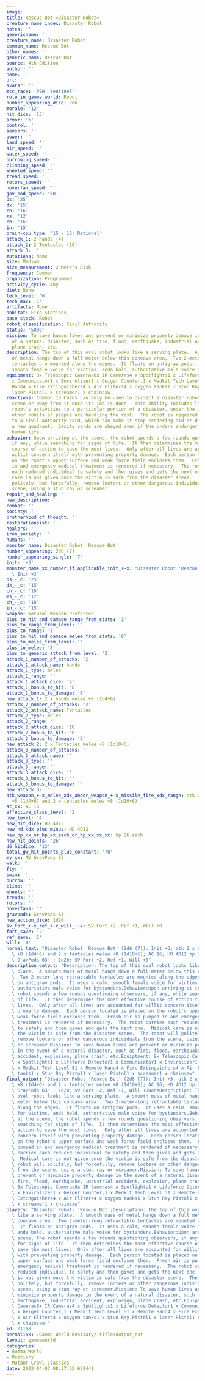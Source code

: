 ```yaml
---
image:
title: Rescue Bot «Disaster Robot»
creature_name_index: Disaster Robot
notes: ''
genericname: ''
creature_name: Disaster Robot
common_name: Rescue Bot
other_names: ''
generic_name: Rescue Bot
source: 4th Edition
author: ''
name: ''
url: ''
avatar: ''
mcc_race: 'PSH: Sentinel'
role_in_gamma_world: Robot
number_appearing_dice: 2d6
morale: '12'
hit_dice: '13'
armor: '6'
control: ''
sensors: ''
power: ''
land_speed: ''
air_speed: ''
water_speed: ''
burrowing_speed: ''
climbing_speed: ''
wheeled_speed: ''
tread_speed: ''
rotors_speed: ''
hoverfan_speed: ''
gav_pod_speed: '50'
ps: '25'
dx: '15'
cn: '16'
ms: '12'
ch: '16'
in: '15'
brain-cpu type: '15 - 16: Rational'
attack_1: 2 hands (4)
attack_2: 2 Tentacles (10)
attack_3: ''
mutations: None
size: Medium
size_measurement: 2 Meters Disk
frequency: Common
organization: Programmed
activity_cycle: Any
diet: None
tech_level: '6'
tech_max: '7'
artifacts: None
habitat: Fire Stations
base_stock: Robot
robot_classification: Civil Authority
status: '5000'
mission: To save human lives and prevent or minimize property damage in the event
  of a natural disaster, such as fire, flood, earthquake, industrial accident, explosion,
  plane crash, etc.
description: The top of this oval robot looks like a serving plate.  A smooth mass
  of metal hangs down a full meter below this concave area.  Two 2-meter-long retractable
  tentacles are mounted along the edges.  It floats on antigrav pods.  It uses a calm,
  smooth female voice for victims, anda bold, authortative male voice for bystanders.
equipment: 8x Telescopic Cameras8x IR Cameras4 x Spotlights1 x Lifeforce Detector1
  x Communicator1 x Envirolizer1 x Geiger Counter,1 x Medkit Tech Level 51 x Remote
  Hand4 x Fire Extinguishers4 x Air Fliters4 x oxygen tanks1 x Stun Ray Pistol1 x
  laser Pistol1 x screamer1 x chainsaw
reactions: Common ID Cards can only be used to dir3ect a disaster robot to the disaster
  scene or away from it once its job is done.  This ability includes limiting the
  robot's activities to a particular portion of a disaster, under the assumption that
  other robits or people are handling the rest.  The robot is required to respond
  to a civil authority card, which can make it stop rendering aid or direct it to
  a new quadrant.  Secity cards are obeyed even if the orders endanger property and
  human life.
behavior: Upon arriving at the scene, the robot spends a few rounds questioning observers,
  if any, while searching for signs of life.  It then determines the most effective
  course of action to save the most lives.  Only after all lives are accounted for
  willit concern itself with preventing property damage.  Each person located is placed
  on the robot's upper surface and weak force field encloses them.  Fresh air is pumped
  in and emergency medical treatment is rendered if necessary.  The robot carries
  each reduced individual to safety and then gives and gets the next one.  Medical
  care is not given once the victim is safe from the disaster scene.  The robot will
  politely, but forcefully, remove looters or other dangerous individuals from the
  scene, using a stun ray or screamer.
repair_and_healing: ''
new_description: ''
combat: ''
society: ''
brotherhood_of_thought: ''
restorationsist: ''
healers: ''
iron_society: ''
humans: ''
monster_name: Disaster Robot 'Rescue Bot'
number_appearing: 2d6 (7)
number_appearing_single: '7'
init: '+3'
monster_name_xx_number_if_applicable_init_+-x: "Disaster Robot 'Rescue Bot' (2d6 (7)):\
  \ Init +3"
ps_-_c: '25'
dx_-_c: '15'
cn_-_c: '16'
ms_-_c: '12'
ch_-_c: '16'
in_-_c: '15'
weapon: Natural Weapon Preferred
plus_to_hit_and_damage_range_from_stats: '1'
plus_to_range_from_level: ''
plus_to_range: '3'
plus_to_hit_and_damage_melee_from_stats: '6'
plus_to_melee_from_level: ''
plus_to_melee: '8'
plus_to_generic_attack_from_level: '2'
attack_1_number_of_attacks: '2'
attack_1_attack_name: hands
attack_1_type: melee
attack_1_range: ''
attack_1_attack_dice: '4'
attack_1_bonus_to_hit: '8'
attack_1_bonus_to_damage: '6'
new_attack_1: 2 x hands melee +8 (1d4+6)
attack_2_number_of_attacks: '2'
attack_2_attack_name: Tentacles
attack_2_type: melee
attack_2_range: ''
attack_2_attack_dice: '10'
attack_2_bonus_to_hit: '8'
attack_2_bonus_to_damage: '6'
new_attack_2: 2 x Tentacles melee +8 (1d10+6)
attack_3_number_of_attacks: ''
attack_3_attack_name: ''
attack_3_type: ''
attack_3_range: ''
attack_3_attack_dice: ''
attack_3_bonus_to_hit: ''
attack_3_bonus_to_damage: ''
new_attack_3: ''
atk_weapon_+-x_melee_xdx_andor_weapon_+-x_missile_fire_xdx_range: atk 2 x hands melee
  +8 (1d4+6) and 2 x tentacles melee +8 (1d10+6)
ac_xx: AC 16
effective_class_level: '2'
new_level: '4'
new_hit_dice: HD 4D12
new_hd_xdx_plus_minus: HD 4D12
new_hp_xx_or_hp_xx_each_or_hp_xx_xx_xx: hp 26 each
new_hit_points: '26'
d6_hitdice: '13'
total_gw_hit_points_plus_constant: '78'
mv_xx: MV GravPods 63'
walk: ''
fly: ''
swim: ''
burrow: ''
climb: ''
wheels: ''
treads: ''
rotors: ''
hoverfans: ''
gravpods: GravPods 63'
new_action_dice: 1d20
sv_fort_+-x_ref_+-x_will_+-x: SV Fort +2, Ref +1, Will +0
fort_save: '2'
ref_save: '1'
will: '0'
normal_text: "Disaster Robot 'Rescue Bot' (2d6 (7)): Init +3; atk 2 x hands melee\
  \ +8 (1d4+6) and 2 x tentacles melee +8 (1d10+6); AC 16; HD 4D12 hp 26 each; MV\
  \ GravPods 63' ; 1d20; SV Fort +2, Ref +1, Will +0"
description_output: "Description: The top of this oval robot looks like a serving\
  \ plate.  A smooth mass of metal hangs down a full meter below this concave area.\
  \  Two 2-meter-long retractable tentacles are mounted along the edges.  It floats\
  \ on antigrav pods.  It uses a calm, smooth female voice for victims, anda bold,\
  \ authortative male voice for bystanders.Behavior:Upon arriving at the scene, the\
  \ robot spends a few rounds questioning observers, if any, while searching for signs\
  \ of life.  It then determines the most effective course of action to save the most\
  \ lives.  Only after all lives are accounted for willit concern itself with preventing\
  \ property damage.  Each person located is placed on the robot's upper surface and\
  \ weak force field encloses them.  Fresh air is pumped in and emergency medical\
  \ treatment is rendered if necessary.  The robot carries each reduced individual\
  \ to safety and then gives and gets the next one.  Medical care is not given once\
  \ the victim is safe from the disaster scene.  The robot will politely, but forcefully,\
  \ remove looters or other dangerous individuals from the scene, using a stun ray\
  \ or screamer.Mission: To save human lives and prevent or minimize property damage\
  \ in the event of a natural disaster, such as fire, flood, earthquake, industrial\
  \ accident, explosion, plane crash, etc.Equiptment: 8x Telescopic Cameras8x IR Cameras4\
  \ x Spotlights1 x Lifeforce Detector1 x Communicator1 x Envirolizer1 x Geiger Counter,1\
  \ x Medkit Tech Level 51 x Remote Hand4 x Fire Extinguishers4 x Air Fliters4 x oxygen\
  \ tanks1 x Stun Ray Pistol1 x laser Pistol1 x screamer1 x chainsaw"
final_output: "Disaster Robot 'Rescue Bot' (2d6 (7)): Init +3; atk 2 x hands melee\
  \ +8 (1d4+6) and 2 x tentacles melee +8 (1d10+6); AC 16; HD 4D12 hp 26 each; MV\
  \ GravPods 63' ; 1d20; SV Fort +2, Ref +1, Will +0NoneDescription: The top of this\
  \ oval robot looks like a serving plate.  A smooth mass of metal hangs down a full\
  \ meter below this concave area.  Two 2-meter-long retractable tentacles are mounted\
  \ along the edges.  It floats on antigrav pods.  It uses a calm, smooth female voice\
  \ for victims, anda bold, authortative male voice for bystanders.Behavior:Upon arriving\
  \ at the scene, the robot spends a few rounds questioning observers, if any, while\
  \ searching for signs of life.  It then determines the most effective course of\
  \ action to save the most lives.  Only after all lives are accounted for willit\
  \ concern itself with preventing property damage.  Each person located is placed\
  \ on the robot's upper surface and weak force field encloses them.  Fresh air is\
  \ pumped in and emergency medical treatment is rendered if necessary.  The robot\
  \ carries each reduced individual to safety and then gives and gets the next one.\
  \  Medical care is not given once the victim is safe from the disaster scene.  The\
  \ robot will politely, but forcefully, remove looters or other dangerous individuals\
  \ from the scene, using a stun ray or screamer.Mission: To save human lives and\
  \ prevent or minimize property damage in the event of a natural disaster, such as\
  \ fire, flood, earthquake, industrial accident, explosion, plane crash, etc.Equiptment:\
  \ 8x Telescopic Cameras8x IR Cameras4 x Spotlights1 x Lifeforce Detector1 x Communicator1\
  \ x Envirolizer1 x Geiger Counter,1 x Medkit Tech Level 51 x Remote Hand4 x Fire\
  \ Extinguishers4 x Air Fliters4 x oxygen tanks1 x Stun Ray Pistol1 x laser Pistol1\
  \ x screamer1 x chainsaw"
players: "Disaster Robot; 'Rescue Bot';Description: The top of this oval robot looks\
  \ like a serving plate.  A smooth mass of metal hangs down a full meter below this\
  \ concave area.  Two 2-meter-long retractable tentacles are mounted along the edges.\
  \  It floats on antigrav pods.  It uses a calm, smooth female voice for victims,\
  \ anda bold, authortative male voice for bystanders.Behavior:Upon arriving at the\
  \ scene, the robot spends a few rounds questioning observers, if any, while searching\
  \ for signs of life.  It then determines the most effective course of action to\
  \ save the most lives.  Only after all lives are accounted for willit concern itself\
  \ with preventing property damage.  Each person located is placed on the robot's\
  \ upper surface and weak force field encloses them.  Fresh air is pumped in and\
  \ emergency medical treatment is rendered if necessary.  The robot carries each\
  \ reduced individual to safety and then gives and gets the next one.  Medical care\
  \ is not given once the victim is safe from the disaster scene.  The robot will\
  \ politely, but forcefully, remove looters or other dangerous individuals from the\
  \ scene, using a stun ray or screamer.Mission: To save human lives and prevent or\
  \ minimize property damage in the event of a natural disaster, such as fire, flood,\
  \ earthquake, industrial accident, explosion, plane crash, etc.Equiptment: 8x Telescopic\
  \ Cameras8x IR Cameras4 x Spotlights1 x Lifeforce Detector1 x Communicator1 x Envirolizer1\
  \ x Geiger Counter,1 x Medkit Tech Level 51 x Remote Hand4 x Fire Extinguishers4\
  \ x Air Fliters4 x oxygen tanks1 x Stun Ray Pistol1 x laser Pistol1 x screamer1\
  \ x chainsaw|"
id: 71168
permalink: /Gamma-World-Bestiary/:title:output_ext
layout: gammaworld
categories:
- Gamma World
- Bestiary
- Mutant Crawl Classics
date: 2023-04-07 08:37:35.650441
---
```

